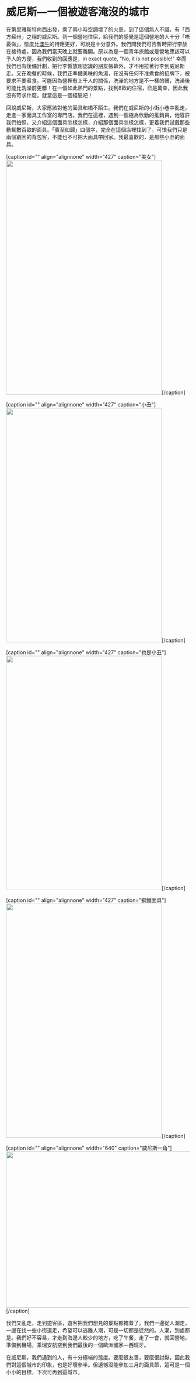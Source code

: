 # 威尼斯—一個被遊客淹沒的城市

在<strong></strong>第里雅斯特向西出發，乘了兩小時空調壞了的火車，到了這個無人不識，有「西方蘇州」之稱的威尼斯。到一個營地住宿，給我們的感覺是這個營地的人十分「唔憂做」，態度比<a href="http://www.openrice.com/restaurant/sr2.htm?shopid=90" target="_blank">澳牛</a>的待應更好，可說是十分意外。我們問我們可否暫時把行李放在接待處，因為我們當天晚上就要離開。原以為是一個青年旅館或是營地應該可以予人的方便，我們收到的回應是，in exact quote, "No, it is not possible!" 幸而我們也有後備計劃，把行李暫放剛認識的朋友帳幕外，才不用拉著行李到威尼斯走。又在晚餐的時候，我們正準備美味的魚湯，在沒有任何不准煮食的招牌下，被要求不要煮食。可能因為營裡有上千人的關係，洗澡的地方是不一樣的髒，洗澡後可能比洗澡前更髒！在一個如此熱門的景點，找到8歐的住宿，已是萬幸，因此我沒有苛求什麼，就當這是一個經驗吧！

回說威尼斯，大家應該對他的面具和橋不陌生。我們在威尼斯的小街小巷中亂走，走進一家面具工作室的專門店。我們在這裡，遇到一個極為欣勤的推銷員，他容許我們拍照，又介紹這個面具怎樣怎樣，介紹那個面具怎樣怎樣，更着我們試戴那些動輒數百歐的面具。「賓至如歸」四個字，完全在這個店裡找到了。可恨我們只是兩個窮困的背包客，不能也不可把大面具帶回家。我最喜歡的，是那些小丑的面具。

[caption id="" align="alignnone" width="427" caption="美女"]<img title="美女" src="https://lh4.googleusercontent.com/-momiqE2S5aI/TlZ8lamoJ8I/AAAAAAAAzy0/JNLLtYIcp3w/s640/P1150591.JPG" alt="" width="427" height="640" />[/caption]

[caption id="" align="alignnone" width="427" caption="小丑"]<img title="小丑" src="https://lh6.googleusercontent.com/-2-fkHiilbbU/TlZ8mVf2WdI/AAAAAAAAzy8/uGABq8YvQ_E/s640/P1150593.JPG" alt="" width="427" height="640" />[/caption]

[caption id="" align="alignnone" width="427" caption="也是小丑"]<img title="也是小丑" src="https://lh3.googleusercontent.com/-xNFWZWhOJY4/TlZ8wHh84GI/AAAAAAAAz0Y/n_Jf9f4IFqs/s640/P1150609.JPG" alt="" width="427" height="640" />[/caption]

[caption id="" align="alignnone" width="427" caption="鋼鐵面具"]<img title="鋼鐵面具" src="https://lh5.googleusercontent.com/-OAW7NC4Uyg4/TlZ81kmohpI/AAAAAAAAz1M/fXXm8IUslWc/s640/P1150621.JPG" alt="" width="427" height="640" />[/caption]

[caption id="" align="alignnone" width="640" caption="威尼斯一角"]<img title="威尼斯一角" src="https://lh3.googleusercontent.com/-YBAMrr3Au4I/TlZ9LKjwJoI/AAAAAAAAz4g/eo99wN4KNYs/s640/P1150667.JPG" alt="" width="640" height="427" />[/caption]

我們又亂走，走到遊客區，遊客把我們想見的景點都掩蓋了。我們一邊從人潮走，一邊在找一些小街道走，希望可以逃離人潮，可是一切都是徒然的。人潮，到處都是。我們好不容易，才走到海邊人較少的地方，吃了午餐，走了一會，就回營地，準備到機場，乘瑞安航空到我們最後的一個歐洲國家—西班牙。

在威尼斯，我們遇到的人，有十分極端的態度。要麼很友善，要麼很討厭，因此我們對這個城市的印象，也是好壞參半。但遺憾沒能參加三月的面具節，這可是一個小小的目標，下次可再到這城市。
